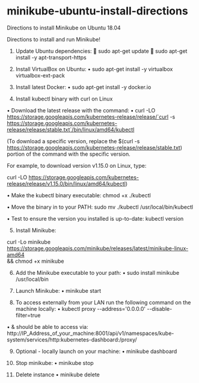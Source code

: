 # minikube-ubuntu-install-directions
Directions to install Minikube on Ubuntu 18.04



Directions to install and run Minikube!

1.	Update Ubuntu dependencies:
	sudo apt-get update
	sudo apt-get install -y apt-transport-https

2.	Install VirtualBox on Ubuntu:
•	sudo apt-get install -y virtualbox virtualbox-ext-pack

3.	Install latest Docker:
•	sudo apt-get install -y docker.io

4.	Install kubectl binary with curl on Linux

•	Download the latest release with the command:
•	curl -LO https://storage.googleapis.com/kubernetes-release/release/`curl -s https://storage.googleapis.com/kubernetes-release/release/stable.txt`/bin/linux/amd64/kubectl

(To download a specific version, replace the $(curl -s https://storage.googleapis.com/kubernetes-release/release/stable.txt) portion of the command with the specific version.

For example, to download version v1.15.0 on Linux, type:

curl -LO https://storage.googleapis.com/kubernetes-release/release/v1.15.0/bin/linux/amd64/kubectl)

•	Make the kubectl binary executable:
chmod +x ./kubectl

•	Move the binary in to your PATH:
sudo mv ./kubectl /usr/local/bin/kubectl

•	Test to ensure the version you installed is up-to-date:
kubectl version




5.	Install Minikube:

curl -Lo minikube https://storage.googleapis.com/minikube/releases/latest/minikube-linux-amd64 \
&& chmod +x minikube

6.	Add the Minikube executable to your path:
•	sudo install minikube /usr/local/bin

7.	Launch Minikube:
•	minikube start

8.	To access externally from your LAN run the following command on the machine locally:
•	kubectl proxy --address='0.0.0.0' --disable-filter=true

•	& should be able to access via:
http://IP_Address_of_your_machine:8001/api/v1/namespaces/kube-system/services/http:kubernetes-dashboard:/proxy/

9.	Optional - locally launch on your machine:
•	minikube dashboard

10.	Stop minikube:
•	minikube stop

11.	Delete instance
•	minikube delete
